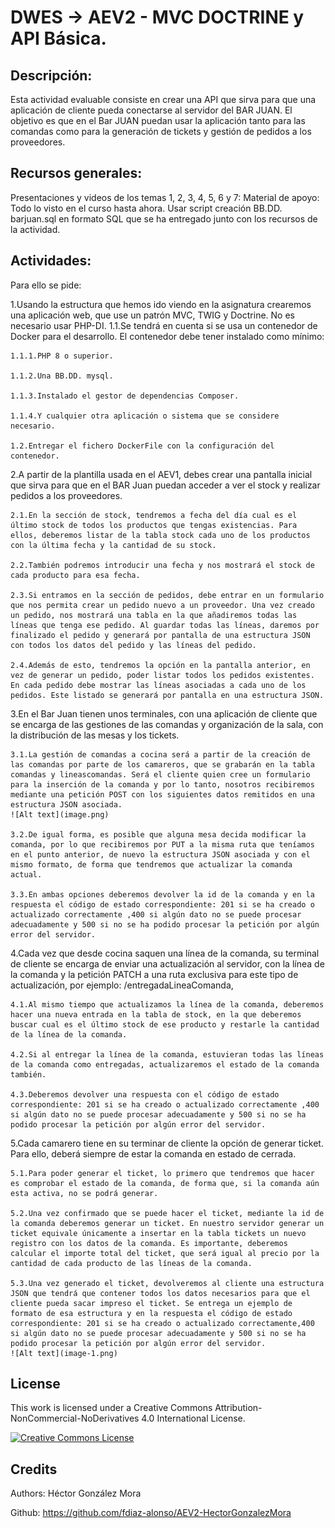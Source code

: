 # DWES → AEV2 - MVC DOCTRINE y API Básica.

## Descripción:

Esta actividad evaluable consiste en crear una API que sirva para que una aplicación de cliente pueda conectarse al servidor del BAR JUAN.
El objetivo es que en el Bar JUAN puedan usar la aplicación tanto para las comandas como para la generación de tickets y gestión de pedidos a los proveedores.

## Recursos generales:

Presentaciones y videos de los temas 1, 2, 3, 4, 5, 6 y 7:
Material de apoyo:
Todo lo visto en el curso hasta ahora.
Usar script creación BB.DD. barjuan.sql en formato SQL que se ha entregado junto con los recursos de la actividad.

## Actividades:
Para ello se pide:

1.Usando la estructura que hemos ido viendo en la asignatura crearemos una aplicación web, que use un patrón MVC, TWIG y Doctrine. No es necesario usar PHP-DI.
    1.1.Se tendrá en cuenta si se usa un contenedor de Docker para el desarrollo. El contenedor debe tener instalado como mínimo:
    
    1.1.1.PHP 8 o superior.
    
    1.1.2.Una BB.DD. mysql.
    
    1.1.3.Instalado el gestor de dependencias Composer.
    
    1.1.4.Y cualquier otra aplicación o sistema que se considere necesario.
    
    1.2.Entregar el fichero DockerFile con la configuración del contenedor.

2.A partir de la plantilla usada en el AEV1, debes crear una pantalla inicial que sirva para que en el BAR Juan puedan acceder a ver el stock y realizar pedidos a los proveedores.
    
    2.1.En la sección de stock, tendremos a fecha del día cual es el último stock de todos los productos que tengas existencias. Para ellos, deberemos listar de la tabla stock cada uno de los productos con la última fecha y la cantidad de su stock.
    
    2.2.También podremos introducir una fecha y nos mostrará el stock de cada producto para esa fecha.
    
    2.3.Si entramos en la sección de pedidos, debe entrar en un formulario que nos permita crear un pedido nuevo a un proveedor. Una vez creado un pedido, nos mostrará una tabla en la que añadiremos todas las líneas que tenga ese pedido. Al guardar todas las líneas, daremos por finalizado el pedido y generará por pantalla de una estructura JSON con todos los datos del pedido y las líneas del pedido.
    
    2.4.Además de esto, tendremos la opción en la pantalla anterior, en vez de generar un pedido, poder listar todos los pedidos existentes. En cada pedido debe mostrar las líneas asociadas a cada uno de los pedidos. Este listado se generará por pantalla en una estructura JSON.

3.En el Bar Juan tienen unos terminales, con una aplicación de cliente que se encarga de las gestiones de las comandas y organización de la sala, con la distribución de las mesas y los tickets.
    
    3.1.La gestión de comandas a cocina será a partir de la creación de las comandas por parte de los camareros, que se grabarán en la tabla comandas y lineascomandas. Será el cliente quien cree un formulario para la inserción de la comanda y por lo tanto, nosotros recibiremos mediante una petición POST con los siguientes datos remitidos en una estructura JSON asociada.
    ![Alt text](image.png)

    3.2.De igual forma, es posible que alguna mesa decida modificar la comanda, por lo que recibiremos por PUT a la misma ruta que teníamos en el punto anterior, de nuevo la estructura JSON asociada y con el mismo formato, de forma que tendremos que actualizar la comanda actual.

    3.3.En ambas opciones deberemos devolver la id de la comanda y en la respuesta el código de estado correspondiente: 201 si se ha creado o actualizado correctamente ,400 si algún dato no se puede procesar adecuadamente y 500 si no se ha podido procesar la petición por algún error del servidor.

4.Cada vez que desde cocina saquen una línea de la comanda, su terminal de cliente se encarga de enviar una actualización al servidor, con la línea de la comanda y la petición PATCH a una ruta exclusiva para este tipo de actualización, por ejemplo: /entregadaLineaComanda,
    
    4.1.Al mismo tiempo que actualizamos la línea de la comanda, deberemos hacer una nueva entrada en la tabla de stock, en la que deberemos buscar cual es el último stock de ese producto y restarle la cantidad de la línea de la comanda.

    4.2.Si al entregar la línea de la comanda, estuvieran todas las líneas de la comanda como entregadas, actualizaremos el estado de la comanda también.

    4.3.Deberemos devolver una respuesta con el código de estado correspondiente: 201 si se ha creado o actualizado correctamente ,400 si algún dato no se puede procesar adecuadamente y 500 si no se ha podido procesar la petición por algún error del servidor.
    
5.Cada camarero tiene en su terminar de cliente la opción de generar ticket. Para ello, deberá siempre de estar la comanda en estado de cerrada.

    5.1.Para poder generar el ticket, lo primero que tendremos que hacer es comprobar el estado de la comanda, de forma que, si la comanda aún esta activa, no se podrá generar.
    
    5.2.Una vez confirmado que se puede hacer el ticket, mediante la id de la comanda deberemos generar un ticket. En nuestro servidor generar un ticket equivale únicamente a insertar en la tabla tickets un nuevo registro con los datos de la comanda. Es importante, deberemos calcular el importe total del ticket, que será igual al precio por la cantidad de cada producto de las líneas de la comanda.

    5.3.Una vez generado el ticket, devolveremos al cliente una estructura JSON que tendrá que contener todos los datos necesarios para que el cliente pueda sacar impreso el ticket. Se entrega un ejemplo de formato de esa estructura y en la respuesta el código de estado correspondiente: 201 si se ha creado o actualizado correctamente,400 si algún dato no se puede procesar adecuadamente y 500 si no se ha podido procesar la petición por algún error del servidor.
    ![Alt text](image-1.png)


## License

This work is licensed under a Creative Commons Attribution-NonCommercial-NoDerivatives 4.0 International License.

<a rel="license" href="http://creativecommons.org/licenses/by-nc-nd/4.0/"><img alt="Creative Commons License" style="border-width:0" src="https://i.creativecommons.org/l/by-nc-nd/4.0/80x15.png" /></a>


## Credits

Authors: Héctor González Mora 

Github: https://github.com/fdiaz-alonso/AEV2-HectorGonzalezMora
